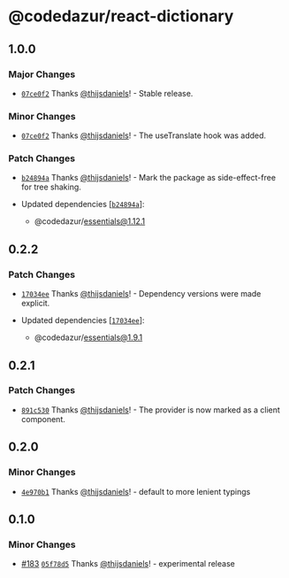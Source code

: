 # @codedazur/react-dictionary

## 1.0.0

### Major Changes

- [`07ce0f2`](https://github.com/codedazur/toolkit/commit/07ce0f2865e68ffacec952b157e1887e4eaaf766) Thanks [@thijsdaniels](https://github.com/thijsdaniels)! - Stable release.

### Minor Changes

- [`07ce0f2`](https://github.com/codedazur/toolkit/commit/07ce0f2865e68ffacec952b157e1887e4eaaf766) Thanks [@thijsdaniels](https://github.com/thijsdaniels)! - The useTranslate hook was added.

### Patch Changes

- [`b24894a`](https://github.com/codedazur/toolkit/commit/b24894a2de01e596669c2b5aca51bc0b28533106) Thanks [@thijsdaniels](https://github.com/thijsdaniels)! - Mark the package as side-effect-free for tree shaking.

- Updated dependencies [[`b24894a`](https://github.com/codedazur/toolkit/commit/b24894a2de01e596669c2b5aca51bc0b28533106)]:
  - @codedazur/essentials@1.12.1

## 0.2.2

### Patch Changes

- [`17034ee`](https://github.com/codedazur/toolkit/commit/17034ee5fcbc026fc779a12130572d515d2b8298) Thanks [@thijsdaniels](https://github.com/thijsdaniels)! - Dependency versions were made explicit.

- Updated dependencies [[`17034ee`](https://github.com/codedazur/toolkit/commit/17034ee5fcbc026fc779a12130572d515d2b8298)]:
  - @codedazur/essentials@1.9.1

## 0.2.1

### Patch Changes

- [`891c530`](https://github.com/codedazur/toolkit/commit/891c530e58caf82e027a87462ad12c2c6bfdfc9b) Thanks [@thijsdaniels](https://github.com/thijsdaniels)! - The provider is now marked as a client component.

## 0.2.0

### Minor Changes

- [`4e970b1`](https://github.com/codedazur/toolkit/commit/4e970b1dfcb1c9cecfe49aa2e741d9a98038c0e8) Thanks [@thijsdaniels](https://github.com/thijsdaniels)! - default to more lenient typings

## 0.1.0

### Minor Changes

- [#183](https://github.com/codedazur/toolkit/pull/183) [`05f78d5`](https://github.com/codedazur/toolkit/commit/05f78d56ad01f8851cc2c7b374ede815ea2e0505) Thanks [@thijsdaniels](https://github.com/thijsdaniels)! - experimental release
